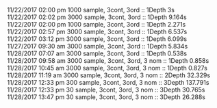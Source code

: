 11/22/2017 02:00 pm 1000 sample, 3cont, 3ord :: 1Depth 3s    
11/22/2017 02:02 pm 3000 sample, 3cont, 3ord :: 1Depth 9.164s    
11/22/2017 02:00 pm 1000 sample, 3cont, 3ord :: 1Depth 2.271s    
11/22/2017 02:57 pm 3000 sample, 3cont, 3ord :: 1Depth 6.537s         
11/22/2017 03:12 pm 3000 sample, 3cont, 3ord :: 1Depth 6.099s     
11/27/2017 09:30 am 3000 sample, 3cont, 3ord :: 1Depth 5.834s     
11/28/2017 07:07 am 3000 sample, 3cont, 3ord :: 1Depth 0.538s    
11/28/2017 09:58 am 3000 sample, 3cont, 3ord, 3 nom :: 1Depth 0.858s     
11/28/2017 10:45 am 3000 sample, 3cont, 3ord, 3 nom :: 1Depth 0.827s   
11/28/2017 11:19 am 3000 sample, 3cont, 3ord, 3 nom :: 2Depth 32.329s      
11/28/2017 12:33 pm 300 sample, 3cont, 3ord, 3 nom :: 3Depth 137.791s      
11/28/2017 12:33 pm 30 sample, 3cont, 3ord, 3 nom :: 3Depth 30.765s  
11/28/2017 13:47 pm 30 sample, 3cont, 3ord, 3 nom :: 3Depth 26.288s  
